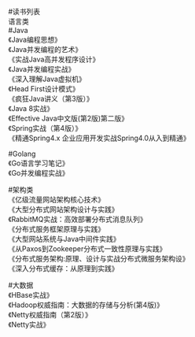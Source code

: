 #读书列表  
语言类  
#Java  
《Java编程思想》  
《Java并发编程的艺术》  
《实战Java高并发程序设计》  
《Java并发编程实战》  
《深入理解Java虚拟机》   
《Head First设计模式》   
《疯狂Java讲义（第3版）》  
《Java 8实战》  
《Effective Java中文版(第2版)第二版》  
《Spring实战（第4版）》  
《精通Spring4.x 企业应用开发实战Spring4.0从入到精通》  
  
#Golang  
《Go语言学习笔记》  
《Go并发编程实战》  
  
#架构类  
《亿级流量网站架构核心技术》  
《大型分布式网站架构设计与实践》  
《RabbitMQ实战：高效部署分布式消息队列》  
《分布式服务框架原理与实践》  
《大型网站系统与Java中间件实践》  
《从Paxos到Zookeeper分布式一致性原理与实践》  
《分布式服务架构:原理、设计与实战分布式微服务架构设》  
《深入分布式缓存：从原理到实践》  
  
#大数据  
《HBase实战》  
《Hadoop权威指南：大数据的存储与分析(第4版)》  
《Netty权威指南（第2版）》  
《Netty实战》  